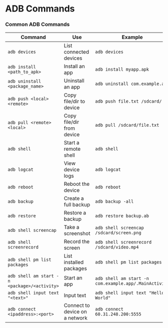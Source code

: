 # ADB Commands

### Common ADB Commands
| Command | Use | Example |
|---------|-----|---------|
| `adb devices` | List connected devices | `adb devices` |
| `adb install <path_to_apk>` | Install an app | `adb install myapp.apk` |
| `adb uninstall <package_name>` | Uninstall an app | `adb uninstall com.example.app` |
| `adb push <local> <remote>` | Copy file/dir to device | `adb push file.txt /sdcard/` |
| `adb pull <remote> <local>` | Copy file/dir from device | `adb pull /sdcard/file.txt ./` |
| `adb shell` | Start a remote shell | `adb shell` |
| `adb logcat` | View device logs | `adb logcat` |
| `adb reboot` | Reboot the device | `adb reboot` |
| `adb backup` | Create a full backup | `adb backup -all` |
| `adb restore` | Restore a backup | `adb restore backup.ab` |
| `adb shell screencap` | Take a screenshot | `adb shell screencap /sdcard/screen.png` |
| `adb shell screenrecord` | Record the screen | `adb shell screenrecord /sdcard/video.mp4` |
| `adb shell pm list packages` | List installed packages | `adb shell pm list packages` |
| `adb shell am start -n <package>/<activity>` | Start an app | `adb shell am start -n com.example.app/.MainActivity` |
| `adb shell input text "<text>"` | Input text | `adb shell input text "Hello World"` |
| `adb connect <ipaddress>:<port>` | Connect to device on a network | `adb connect 60.31.248.200:5555` |
